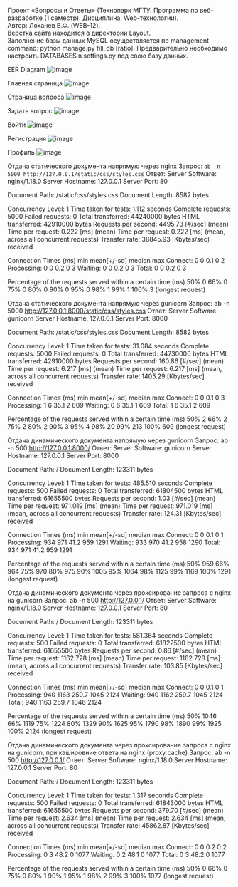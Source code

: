 Проект «Вопросы и Ответы» (Технопарк МГТУ. Программа по веб-разработке (1 семестр). Дисциплина: Web-технологии). <br />
 Автор: Лоханев В.Ф. (WEB-12). <br />
 Верстка сайта находится в директории Layout. <br />
 Заполнение базы данных MySQL осуществляется по management command: python manage.py fill_db [ratio]. Предварительно необходимо настроить DATABASES в settings.py под свою базу данных.  <br />

EER Diagram
![image](https://github.com/user-attachments/assets/0a79bf83-4cb7-4241-ac31-d0bbb29bd874)

Главная страница
![image](https://github.com/user-attachments/assets/6a8d3bb6-c619-4968-8c0c-a52284cc2197)

Страница вопроса
![image](https://github.com/user-attachments/assets/95f65d1b-400d-4f07-afd3-a8535b7ead87)

Задать вопрос
![image](https://github.com/user-attachments/assets/31c42db2-512f-44b1-8282-df32ff8c075e)

Войти
![image](https://github.com/user-attachments/assets/8c05183b-87a7-493a-8dd8-f705c7f91abc)

Регистрация
![image](https://github.com/user-attachments/assets/43a36498-46b8-4a3e-bbe7-f5afe6542c77)

Профиль
![image](https://github.com/user-attachments/assets/79de809b-026d-4931-9aaa-af9de9dc4a11)

Отдача статического документа напрямую через nginx
Запрос: 
`ab -n 5000 http://127.0.0.1/static/css/styles.css`
Ответ: 
Server Software:        nginx/1.18.0
Server Hostname:        127.0.0.1
Server Port:            80

Document Path:          /static/css/styles.css
Document Length:        8582 bytes

Concurrency Level:      1
Time taken for tests:   1.112 seconds
Complete requests:      5000
Failed requests:        0
Total transferred:      44240000 bytes
HTML transferred:       42910000 bytes
Requests per second:    4495.73 [#/sec] (mean)
Time per request:       0.222 [ms] (mean)
Time per request:       0.222 [ms] (mean, across all concurrent requests)
Transfer rate:          38845.93 [Kbytes/sec] received

Connection Times (ms)
              min  mean[+/-sd] median   max
Connect:        0    0   0.1      0       2
Processing:     0    0   0.2      0       3
Waiting:        0    0   0.2      0       3
Total:          0    0   0.2      0       3

Percentage of the requests served within a certain time (ms)
  50%      0
  66%      0
  75%      0
  80%      0
  90%      0
  95%      0
  98%      1
  99%      1
 100%      3 (longest request)

Отдача статического документа напрямую через gunicorn
Запрос: 
ab -n 5000 http://127.0.0.1:8000/static/css/styles.css
Ответ:
Server Software:        gunicorn
Server Hostname:        127.0.0.1
Server Port:            8000

Document Path:          /static/css/styles.css
Document Length:        8582 bytes

Concurrency Level:      1
Time taken for tests:   31.084 seconds
Complete requests:      5000
Failed requests:        0
Total transferred:      44730000 bytes
HTML transferred:       42910000 bytes
Requests per second:    160.86 [#/sec] (mean)
Time per request:       6.217 [ms] (mean)
Time per request:       6.217 [ms] (mean, across all concurrent requests)
Transfer rate:          1405.29 [Kbytes/sec] received

Connection Times (ms)
              min  mean[+/-sd] median   max
Connect:        0    0   0.1      0       3
Processing:     1    6  35.1      2     609
Waiting:        0    6  35.1      1     609
Total:          1    6  35.1      2     609

Percentage of the requests served within a certain time (ms)
  50%      2
  66%      2
  75%      2
  80%      2
  90%      3
  95%      4
  98%     20
  99%    213
 100%    609 (longest request)

Отдача динамического документа напрямую через gunicorn
Запрос: 
ab -n 500 http://127.0.0.1:8000/
Ответ:
Server Software:        gunicorn
Server Hostname:        127.0.0.1
Server Port:            8000

Document Path:          /
Document Length:        123311 bytes

Concurrency Level:      1
Time taken for tests:   485.510 seconds
Complete requests:      500
Failed requests:        0
Total transferred:      61804500 bytes
HTML transferred:       61655500 bytes
Requests per second:    1.03 [#/sec] (mean)
Time per request:       971.019 [ms] (mean)
Time per request:       971.019 [ms] (mean, across all concurrent requests)
Transfer rate:          124.31 [Kbytes/sec] received

Connection Times (ms)
              min  mean[+/-sd] median   max
Connect:        0    0   0.1      0       1
Processing:   934  971  41.2    959    1291
Waiting:      933  970  41.2    958    1290
Total:        934  971  41.2    959    1291

Percentage of the requests served within a certain time (ms)
  50%    959
  66%    964
  75%    970
  80%    975
  90%   1005
  95%   1064
  98%   1125
  99%   1169
 100%   1291 (longest request)

Отдача динамического документа через проксирование запроса с nginx на gunicorn
Запрос: 
ab -n 500 http://127.0.0.1/
Ответ:
Server Software:        nginx/1.18.0
Server Hostname:        127.0.0.1
Server Port:            80

Document Path:          /
Document Length:        123311 bytes

Concurrency Level:      1
Time taken for tests:   581.364 seconds
Complete requests:      500
Failed requests:        0
Total transferred:      61822500 bytes
HTML transferred:       61655500 bytes
Requests per second:    0.86 [#/sec] (mean)
Time per request:       1162.728 [ms] (mean)
Time per request:       1162.728 [ms] (mean, across all concurrent requests)
Transfer rate:          103.85 [Kbytes/sec] received

Connection Times (ms)
              min  mean[+/-sd] median   max
Connect:        0    0   0.1      0       1
Processing:   940 1163 259.7   1045    2124
Waiting:      940 1162 259.7   1045    2124
Total:        940 1163 259.7   1046    2124

Percentage of the requests served within a certain time (ms)
  50%   1046
  66%   1119
  75%   1224
  80%   1329
  90%   1625
  95%   1790
  98%   1890
  99%   1925
 100%   2124 (longest request)

Отдача динамического документа через проксирование запроса с nginx на gunicorn, при кэшировние ответа на nginx (proxy cache)
Запрос: 
ab -n 500 http://127.0.0.1/
Ответ:
Server Software:        nginx/1.18.0
Server Hostname:        127.0.0.1
Server Port:            80

Document Path:          /
Document Length:        123311 bytes

Concurrency Level:      1
Time taken for tests:   1.317 seconds
Complete requests:      500
Failed requests:        0
Total transferred:      61843000 bytes
HTML transferred:       61655500 bytes
Requests per second:    379.70 [#/sec] (mean)
Time per request:       2.634 [ms] (mean)
Time per request:       2.634 [ms] (mean, across all concurrent requests)
Transfer rate:          45862.87 [Kbytes/sec] received

Connection Times (ms)
              min  mean[+/-sd] median   max
Connect:        0    0   0.2      0       2
Processing:     0    3  48.2      0    1077
Waiting:        0    2  48.1      0    1077
Total:          0    3  48.2      0    1077

Percentage of the requests served within a certain time (ms)
  50%      0
  66%      0
  75%      0
  80%      1
  90%      1
  95%      1
  98%      2
  99%      3
 100%   1077 (longest request)
